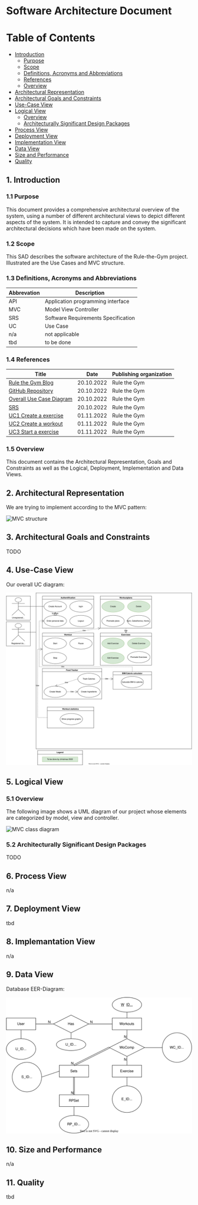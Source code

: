 # Software Architecture Document

# Table of Contents
- [Introduction](#1-introduction)
    - [Purpose](#11-purpose)
    - [Scope](#12-scope)
    - [Definitions, Acronyms and Abbreviations](#13-definitions-acronyms-and-abbreviations)
    - [References](#14-references)
    - [Overview](#15-overview)
- [Architectural Representation](#2-architectural-representation)
- [Architectural Goals and Constraints](#3-architectural-goals-and-constraints)
- [Use-Case View](#4-use-case-view)
- [Logical View](#5-logical-view)
    - [Overview](#51-overview)
    - [Architecturally Significant Design Packages](#52-architecturally-significant-design-packages)
- [Process View](#6-process-view)
- [Deployment View](#7-deployment-view)
- [Implementation View](#8-implementation-view)
- [Data View](#9-data-view)
- [Size and Performance](#10-size-and-performance)
- [Quality](#11-quality)

## 1. Introduction

### 1.1 Purpose
This document provides a comprehensive architectural overview of the system, using a number of different architectural views to depict different aspects of the system. It is intended to capture and convey the significant architectural decisions which have been made on the system.

### 1.2 Scope
This SAD describes the software architecture of the Rule-the-Gym project. Illustrated are the Use Cases and MVC structure.

### 1.3 Definitions, Acronyms and Abbreviations

| Abbrevation | Description                            |
| ----------- | -------------------------------------- |
| API         | Application programming interface      |
| MVC         | Model View Controller                  |
| SRS         | Software Requirements Specification    |
| UC          | Use Case                               |
| n/a         | not applicable                         |
| tbd         | to be done                             |


### 1.4 References

| Title                                                              		 | Date       | Publishing organization   |
| ---------------------------------------------------------------------------|:----------:| ------------------------- |
| [Rule the Gym Blog](https://rulethegym597135702.wordpress.com/)            | 20.10.2022 | Rule the Gym |
| [GitHub Repository](https://github.com/tthomasb/FitnessWebApp)             | 20.10.2022 | Rule the Gym |
| [Overall Use Case Diagram](../UseCases/Overall_Use_Case_Diagram.drawio.svg)| 20.10.2022 | Rule the Gym |
| [SRS](./SRS.md)                      		                                 | 20.10.2022 | Rule the Gym |
| [UC1 Create a exercise](../UseCases/CreateExercise.md)           		     | 01.11.2022 | Rule the Gym |
| [UC2 Create a workout ](../UseCases/CreateWorkout.md)           		     | 01.11.2022 | Rule the Gym |
| [UC3 Start a exercise ](../UseCases/StartExercise.md)           		     | 01.11.2022 | Rule the Gym |


### 1.5 Overview
This document contains the Architectural Representation, Goals and Constraints as well
as the Logical, Deployment, Implementation and Data Views.

## 2. Architectural Representation
We are trying to implement according to the MVC pattern:

![MVC structure](../mvc_structure.svg)

## 3. Architectural Goals and Constraints

TODO

## 4. Use-Case View
Our overall UC diagram:

![UCD](../UseCases/Overall_Use_Case_Diagram.drawio.svg)

## 5. Logical View

### 5.1 Overview
The following image shows a UML diagram of our project whose elements are categorized by model, view and controller.

![MVC class diagram](../mvc_class_diagram.svg)

### 5.2 Architecturally Significant Design Packages

TODO

## 6. Process View
n/a

## 7. Deployment View

tbd

## 8. Implemantation View

n/a

## 9. Data View
Database EER-Diagram:

![EER](/EER-Diagramm.drawio.svg)

## 10. Size and Performance
n/a

## 11. Quality
tbd